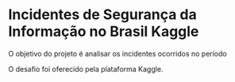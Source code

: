 # Incidentes de Segurança da Informação no Brasil Kaggle

O objetivo do projeto é analisar os incidentes ocorridos no período

O desafio foi oferecido pela plataforma Kaggle.
